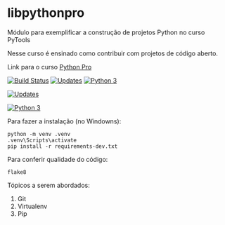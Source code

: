 # libpythonpro

Módulo para exemplificar a construção de projetos Python no curso PyTools

Nesse curso é ensinado como contribuir com projetos de código aberto.

Link para o curso [Python Pro](https://pythonpro.com.br)

[![Build Status](https://app.travis-ci.com/olv-leo/libpythonpro.svg?branch=main)](https://app.travis-ci.com/olv-leo/libpythonpro)
[![Updates](https://pyup.io/repos/github/olv-leo/libpythonpro/shield.svg)](https://pyup.io/repos/github/olv-leo/libpythonpro/)
[![Python 3](https://pyup.io/repos/github/olv-leo/libpythonpro/python-3-shield.svg)](https://pyup.io/repos/github/olv-leo/libpythonpro/)

[![Updates](https://pyup.io/repos/github/olv-leo/libpythonpro/shield.svg)](https://pyup.io/repos/github/olv-leo/libpythonpro/)

[![Python 3](https://pyup.io/repos/github/olv-leo/libpythonpro/python-3-shield.svg)](https://pyup.io/repos/github/olv-leo/libpythonpro/)

Para fazer a instalação (no Windowns):

```console
python -m venv .venv
.venv\Scripts\activate
pip install -r requirements-dev.txt

```

Para conferir qualidade do código:

```console
flake8

```

Tópicos a serem abordados:

1. Git
2. Virtualenv
3. Pip
